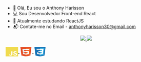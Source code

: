 - 👋 Olá, Eu sou o Anthony Harisson
- 💻 Sou Desenvolvedor Front-end React
- 🌱 Atualmente estudando ReactJS
- 📬 Contate-me no Email - anthonyharisson30@gmail.com

<div align="center">
  <a href="https://github.com/anthonyh30">
  <img height="150em" src="https://github-readme-stats.vercel.app/api?username=anthonyh30&show_icons=true&theme=chartreuse-dark&include_all_commits=true&count_private=true"/>
  <img height="150em" src="https://github-readme-stats.vercel.app/api/top-langs/?username=anthonyh30&layout=compact&langs_count=7&theme=chartreuse-dark"/>
</div>

  <div style="display: inline_block"><br>
  <img align="center" alt="Rafa-Js" height="30" width="40" src="https://raw.githubusercontent.com/devicons/devicon/master/icons/javascript/javascript-plain.svg">
  <img align="center" alt="Rafa-HTML" height="30" width="40" src="https://raw.githubusercontent.com/devicons/devicon/master/icons/html5/html5-original.svg">
  <img align="center" alt="Rafa-CSS" height="30" width="40" src="https://raw.githubusercontent.com/devicons/devicon/master/icons/css3/css3-original.svg">
    <src="https://media.discordapp.net/attachments/639956127056134178/890373478988013628/Publicacoes_Instagram_1_1.png?width=676&height=676">
</div>
